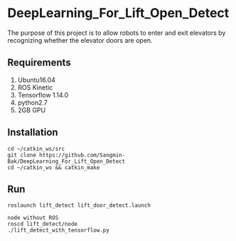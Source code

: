 # DeepLearning_For_Lift_Open_Detect
The purpose of this project is to allow robots to enter and exit elevators by recognizing whether the elevator doors are open.

## Requirements
1. Ubuntu16.04
2. ROS Kinetic
3. Tensorflow 1.14.0 
4. python2.7
5. 2GB GPU

## Installation
```
cd ~/catkin_ws/src
git clone https://github.com/Sangmin-Bak/DeepLearning_For_Lift_Open_Detect
cd ~/catkin_ws && catkin_make
```

## Run
```
roslaunch lift_detect lift_door_detect.launch

node without ROS
roscd lift_detect/node
./lift_detect_with_tensorflow.py
```
